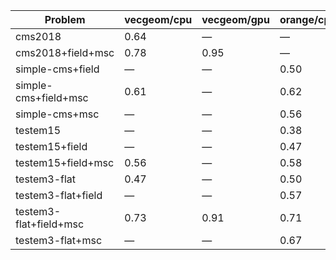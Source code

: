| Problem                | vecgeom/cpu | vecgeom/gpu | orange/cpu | orange/gpu |
| ---------------------- | ----------- | ----------- | ---------- | ---------- |
| cms2018                |        0.64 |           — |          — |          — |
| cms2018+field+msc      |        0.78 |        0.95 |          — |          — |
| simple-cms+field       |           — |           — |       0.50 |          — |
| simple-cms+field+msc   |        0.61 |           — |       0.62 |          — |
| simple-cms+msc         |           — |           — |       0.56 |          — |
| testem15               |           — |           — |       0.38 |          — |
| testem15+field         |           — |           — |       0.47 |       0.56 |
| testem15+field+msc     |        0.56 |           — |       0.58 |          — |
| testem3-flat           |        0.47 |           — |       0.50 |          — |
| testem3-flat+field     |           — |           — |       0.57 |          — |
| testem3-flat+field+msc |        0.73 |        0.91 |       0.71 |       0.81 |
| testem3-flat+msc       |           — |           — |       0.67 |          — |
